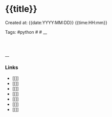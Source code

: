 # {{title}}

Created at: {{date:YYYY:MM:DD}} {{time:HH:mm}}

Tags: #python  #   #
__ 

##

``` python 



```

__

### Links

- [[]]
- [[]]
- [[]]
- [[]]
- [[]]
- [[]]
- [[]]